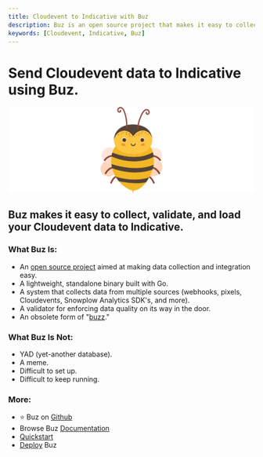 ```yaml
---
title: Cloudevent to Indicative with Buz
description: Buz is an open source project that makes it easy to collect, validate, and load Cloudevent data to Indicative.
keywords: [Cloudevent, Indicative, Buz]
---
```


# Send Cloudevent data to Indicative using Buz.

![buzz](../../../static/img/buzz.png)


## Buz makes it easy to collect, validate, and load your Cloudevent data to Indicative.


### What Buz Is:

- An [open source project](https://github.com/silverton-io/buz) aimed at making data collection and integration easy.
- A lightweight, standalone binary built with Go.
- A system that collects data from multiple sources (webhooks, pixels, Cloudevents, Snowplow Analytics SDK's, and more).
- A validator for enforcing data quality on its way in the door.
- An obsolete form of "[buzz](https://www.merriam-webster.com/dictionary/buzz)."


### What Buz Is Not:

- YAD (yet-another database).
- A meme.
- Difficult to set up.
- Difficult to keep running.


### More:
- ⭐ Buz on [Github](https://github.com/silverton-io/buz)
- Browse Buz [Documentation](/)
- [Quickstart](/examples/quickstart)
- [Deploy](category/deploying-buz) Buz
